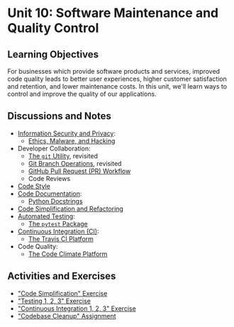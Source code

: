 # Unit 10: Software Maintenance and Quality Control

## Learning Objectives

For businesses which provide software products and services, improved code quality leads to better user experiences, higher customer satisfaction and retention, and lower maintenance costs. In this unit, we'll learn ways to control and improve the quality of our applications.

## Discussions and Notes

  + [Information Security and Privacy](/notes/info-systems/security-privacy.md):
    + [Ethics, Malware, and Hacking](/notes/software/ethics.md)
  + Developer Collaboration:
    + [The `git` Utility](/notes/clis/git.md), revisited
    + [Git Branch Operations](/notes/clis/git.md#branch-operations), revisited
    + [GitHub Pull Request (PR) Workflow](https://guides.github.com/introduction/flow/)
    + Code Reviews
  + [Code Style](/notes/python/syntax-and-style.md)
  + [Code Documentation](/notes/software/documentation.md):
    + [Python Docstrings](/notes/python/docstrings.md)
  + [Code Simplification and Refactoring](/notes/software/refactoring.md)
  + [Automated Testing](/notes/software/testing.md):
    + [The `pytest` Package](/notes/python/packages/pytest.md)
  + [Continuous Integration (CI)](/notes/software/testing.md#continuous-integration):
    + [The Travis CI Platform](/notes/devtools/travis-ci.md)
  + Code Quality:
    + [The Code Climate Platform](/notes/devtools/code-climate.md)

## Activities and Exercises

  + ["Code Simplification" Exercise](https://github.com/prof-rossetti/code-simplification-exercise-py/)
  + ["Testing 1, 2, 3" Exercise](/exercises/testing-123/README.md)
  + ["Continuous Integration 1, 2, 3" Exercise](/exercises/ci-123/README.md)
  + ["Codebase Cleanup" Assignment](/exercises/codebase-cleanup/README.md)
